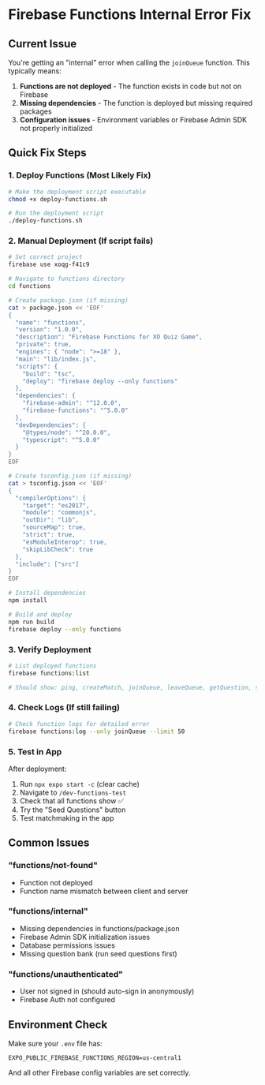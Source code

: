 # Firebase Functions Internal Error Fix

## Current Issue
You're getting an "internal" error when calling the `joinQueue` function. This typically means:

1. **Functions are not deployed** - The function exists in code but not on Firebase
2. **Missing dependencies** - The function is deployed but missing required packages
3. **Configuration issues** - Environment variables or Firebase Admin SDK not properly initialized

## Quick Fix Steps

### 1. Deploy Functions (Most Likely Fix)
```bash
# Make the deployment script executable
chmod +x deploy-functions.sh

# Run the deployment script
./deploy-functions.sh
```

### 2. Manual Deployment (If script fails)
```bash
# Set correct project
firebase use xoqg-f41c9

# Navigate to functions directory
cd functions

# Create package.json (if missing)
cat > package.json << 'EOF'
{
  "name": "functions",
  "version": "1.0.0",
  "description": "Firebase Functions for XO Quiz Game",
  "private": true,
  "engines": { "node": ">=18" },
  "main": "lib/index.js",
  "scripts": {
    "build": "tsc",
    "deploy": "firebase deploy --only functions"
  },
  "dependencies": {
    "firebase-admin": "^12.0.0",
    "firebase-functions": "^5.0.0"
  },
  "devDependencies": {
    "@types/node": "^20.0.0",
    "typescript": "^5.0.0"
  }
}
EOF

# Create tsconfig.json (if missing)
cat > tsconfig.json << 'EOF'
{
  "compilerOptions": {
    "target": "es2017",
    "module": "commonjs",
    "outDir": "lib",
    "sourceMap": true,
    "strict": true,
    "esModuleInterop": true,
    "skipLibCheck": true
  },
  "include": ["src"]
}
EOF

# Install dependencies
npm install

# Build and deploy
npm run build
firebase deploy --only functions
```

### 3. Verify Deployment
```bash
# List deployed functions
firebase functions:list

# Should show: ping, createMatch, joinQueue, leaveQueue, getQuestion, submitMove, etc.
```

### 4. Check Logs (If still failing)
```bash
# Check function logs for detailed error
firebase functions:log --only joinQueue --limit 50
```

### 5. Test in App
After deployment:
1. Run `npx expo start -c` (clear cache)
2. Navigate to `/dev-functions-test`
3. Check that all functions show ✅
4. Try the "Seed Questions" button
5. Test matchmaking in the app

## Common Issues

### "functions/not-found"
- Function not deployed
- Function name mismatch between client and server

### "functions/internal" 
- Missing dependencies in functions/package.json
- Firebase Admin SDK initialization issues
- Database permissions issues
- Missing question bank (run seed questions first)

### "functions/unauthenticated"
- User not signed in (should auto-sign in anonymously)
- Firebase Auth not configured

## Environment Check
Make sure your `.env` file has:
```
EXPO_PUBLIC_FIREBASE_FUNCTIONS_REGION=us-central1
```

And all other Firebase config variables are set correctly.